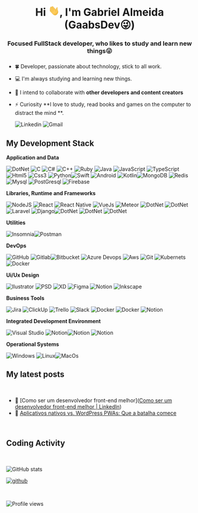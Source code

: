 <h1 align="center">Hi <img src="https://raw.githubusercontent.com/ABSphreak/ABSphreak/master/gifs/Hi.gif" width="30px">,  I'm Gabriel Almeida (GaabsDev😜)</h1>
<h3 align = "center"> Focused FullStack developer, who likes to study and learn new things😜 </h3>

### 

- 🍀 Developer, passionate about technology, stick to all work.

- 💻 I'm always studying and learning new things.

- 👊 I intend to collaborate with **other developers and content creators**

- ⚡ Curiosity **I love to study, read books and games on the computer to distract the mind **.

  <img height="36" src="https://cdn.iconscout.com/icon/free/png-512/logo-1889510-1597570.png" alt="Linkedin" href="https://www.linkedin.com/in/gabrieldealmeidapires/"/> <img height="36" src="https://cdn.iconscout.com/icon/free/png-512/gmail-2923657-2416660.png" alt="Gmail" href="mailto:angaisdev@gmail.com"/> 

## My Development Stack

**Application and Data**

<img height="48" src="https://cdn.iconscout.com/icon/free/png-512/microsoft-dotnet-1175177.png" alt="DotNet"/> <img height="48" src="https://cdn.iconscout.com/icon/free/png-512/c-57-1175191.png" alt="C"/> <img height="48" src="https://cdn.iconscout.com/icon/free/png-512/c-sharp-1-569575.png" alt="C#"/> <img height="48" src="https://cdn.iconscout.com/icon/free/png-512/c-plus-569563.png" alt="C++"/> <img height="42" src="https://cdn.iconscout.com/icon/free/png-512/ruby-44-1175099.png" alt="Ruby"/> <img height="56" src="https://cdn.iconscout.com/icon/free/png-512/java-43-569305.png" alt="Java"/> <img height="48" src="https://cdn.iconscout.com/icon/free/png-512/javascript-23-1174949.png" alt="JavaScript"/> <img height="48" src="https://cdn.iconscout.com/icon/free/png-512/typescript-1174965.png" alt="TypeScript"/> <img height="48" src="https://cdn.iconscout.com/icon/free/png-512/html-5-1-1175208.png" alt="Html5"/> <img height="48" src="https://cdn.iconscout.com/icon/free/png-512/css3-11-1175239.png" alt="Css3"/> <img height="48" src="https://cdn.iconscout.com/icon/free/png-512/python-2002692-1686972.png" alt="Python"/><img height="48" src="https://cdn.iconscout.com/icon/free/png-512/swift-13-722653.png" alt="Swift"/> <img height="48" src="https://cdn.iconscout.com/icon/free/png-512/android-206-675862.png" alt="Android"/> <img height="42" src="https://cdn.iconscout.com/icon/free/png-512/kotlin-283155.png" alt="Kotlin"/><img height="48" src="https://cdn.iconscout.com/icon/free/png-512/mongodb-4-1175139.png" alt="MongoDB"/> <img height="48" src="https://cdn.iconscout.com/icon/free/png-512/redis-6-1175105.png" alt="Redis"/> <img height="48" src="https://cdn.iconscout.com/icon/free/png-512/mysql-4-226026.png" alt="Mysql"/> <img height="48" src="https://cdn.iconscout.com/icon/free/png-512/postgresql-5-569524.png" alt="PostGresql"/> <img height="48" src="https://cdn.iconscout.com/icon/free/png-512/firebase-1-282796.png" alt="Firebase"/> 

**Libraries, Runtime and Frameworks**

<img height="48" src="https://cdn.iconscout.com/icon/free/png-512/node-js-1174925.png" alt="NodeJS"/> <img height="56" src="https://cdn.iconscout.com/icon/free/png-512/logo-1889531-1597591.png" alt="React"/> <img height="48" src="https://cdn.iconscout.com/icon/free/png-512/react-3-1175109.png" alt="React Native"/> <img height="48" src="https://cdn.iconscout.com/icon/free/png-512/vuejs-3-1175070.png" alt="VueJs"/> <img height="48" src="https://cdn.iconscout.com/icon/free/png-512/meteor-83-1175143.png" alt="Meteor"/> <img height="48" src="https://cdn.iconscout.com/icon/free/png-512/jquery-7-1175152.png" alt="DotNet"/> <img height="48" src="https://cdn.iconscout.com/icon/free/png-512/coffeescript-3-1175190.png" alt="DotNet"/>  <img height="48" src="https://cdn.iconscout.com/icon/free/png-512/laravel-2038872-1720085.png" alt="Laravel"/> <img height="48" src="https://cdn.iconscout.com/icon/free/png-512/django-1-282754.png" alt="Django"/><img height="48" src="https://cdn.iconscout.com/icon/free/png-512/angular-3-226070.png" alt="DotNet"/> <img height="48" src="https://cdn.iconscout.com/icon/free/png-512/ionic-4-1175016.png" alt="DotNet"/> <img height="48" src="https://cdn.iconscout.com/icon/free/png-512/bootstrap-7-1175254.png" alt="DotNet"/> 

**Utilities**

<img height="42" src="https://dashboard.snapcraft.io/site_media/appmedia/2018/04/twitter-card-icon.png" alt="Insomnia"/><img height="48" src="https://icons.iconarchive.com/icons/papirus-team/papirus-apps/512/postman-icon.png" alt="Postman"/>

**DevOps**

<img height="48" src="https://cdn.iconscout.com/icon/free/png-512/github-31-72535.png" alt="GitHub"/> <img height="56" src="https://cdn.iconscout.com/icon/free/png-512/gitlab-3050926-2538294.png" alt="Gitlab"/><img height="56" src="https://cdn.iconscout.com/icon/free/png-512/bitbucket-4-569378.png" alt="Bitbucket"/> <img height="48" src="https://cdn.iconscout.com/icon/free/png-512/azure-1868965-1583129.png" alt="Azure Devops"/> <img height="48" src="https://cdn.iconscout.com/icon/free/png-512/aws-282739.png" alt="Aws"/> <img height="48" src="https://cdn.iconscout.com/icon/free/png-512/social-285-116319.png" alt="Git"/> <img height="48" src="https://cdn.iconscout.com/icon/free/png-512/kubernets-283489.png" alt="Kubernets"/> <img height="56" src="https://cdn.iconscout.com/icon/free/png-512/docker-3050921-2538289.png" alt="Docker"/> 



**Ui/Ux Design**

<img height="48" src="https://cdn.iconscout.com/icon/free/png-512/ai-22-213669.png" alt="Ilustrator"/> <img height="48" src="https://cdn.iconscout.com/icon/free/png-512/ps-18-213667.png" alt="PSD"/> <img height="48" src="https://cdn.iconscout.com/icon/free/png-512/adobe-xd-1607248-1361791.png" alt="XD"/> <img height="48" src="https://cdn.iconscout.com/icon/free/png-512/figma-1693589-1442630.png" alt="Figma"/> <img height="48" src="https://cdn.iconscout.com/icon/free/png-512/sketch-70-1174968.png" alt="Notion"/> <img height="48" src="https://cdn.iconscout.com/icon/free/png-512/inkscape-569205.png" alt="Inkscape"/> 

**Business Tools**

<img height="56" src="https://img.icons8.com/color/344/jira.png" alt="Jira"/> <img height="38" src="https://232924.apps.zdusercontent.com/232924/assets/1579259063-9eaa196f4d4eeff0ff0c915b800a9730/logo.png" alt="ClickUp"/> <img height="42" src="https://cdn.iconscout.com/icon/free/png-512/trello-226534.png" alt="Trello"/>  <img height="42" src="https://cdn.iconscout.com/icon/free/png-512/slack-logo-1481728-1254330.png" alt="Slack"/>  <img height="48" src="https://cdn.iconscout.com/icon/free/png-512/asana-226537.png" alt="Docker"/>  <img height="56" src="https://cdn.iconscout.com/icon/free/png-512/sap-5-569505.png" alt="Docker"/>  <img height="48" src="https://cdn.iconscout.com/icon/free/png-512/notion-2489170-2082894.png" alt="Notion"/>  

**Integrated Development Environment**

<img height="48" src="https://cdn.iconscout.com/icon/free/png-512/visual-studio-569577.png" alt="Visual Studio"/> <img height="48" src="https://cdn.iconscout.com/icon/free/png-512/logo-1889502-1597562.png" alt="Notion"/><img height="46" src="https://cdn.iconscout.com/icon/free/png-512/sublime-439588.png" alt="Notion"/> <img height="48" src="https://cdn.iconscout.com/icon/free/png-512/terminal-15-439174.png" alt="Notion"/>

**Operational Systems**

<img height="48" src="https://cdn.iconscout.com/icon/free/png-512/windows-3050920-2538288.png" alt="Windows"/> <img height="56" src="https://cdn.iconscout.com/icon/free/png-512/linux-17-570099.png" alt="Linux"/><img height="56" src="https://cdn.iconscout.com/icon/free/png-512/mac-17-202401.png" alt="MacOs"/>

## My latest posts

<br/>

- 📌 [Como ser um desenvolvedor front-end melhor]([Como ser um desenvolvedor front-end melhor | LinkedIn](https://www.linkedin.com/pulse/como-ser-um-desenvolvedor-front-end-melhor-gabriel-almeida/))<br />
- 📌 [Aplicativos nativos vs. WordPress PWAs: Que a batalha comece](https://www.linkedin.com/pulse/aplicativos-nativos-vs-wordpress-pwas-que-batalha-comece-almeida/)

<br/>

## Coding Activity

<br/>

![GitHub stats](https://github-readme-stats.vercel.app/api?username=GaabsDev&show_icons=true&theme=radical)  

[<img src='https://cdn.jsdelivr.net/npm/simple-icons@3.0.1/icons/github.svg' alt='github' height='40'>](https://github.com/GaabsDev)

<br/>

![Profile views](https://gpvc.arturio.dev/GaabsDev)  

